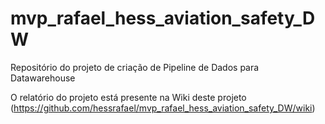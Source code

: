 # mvp_rafael_hess_aviation_safety_DW

Repositório do projeto de criação de Pipeline de Dados para Datawarehouse 

O relatório do projeto está presente na Wiki deste projeto (https://github.com/hessrafael/mvp_rafael_hess_aviation_safety_DW/wiki)

